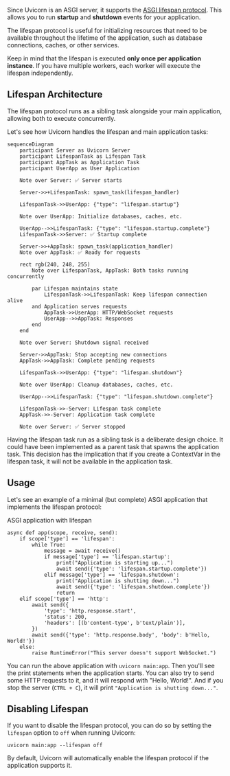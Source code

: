 Since Uvicorn is an ASGI server, it supports the [ASGI lifespan protocol](https://asgi.readthedocs.io/en/latest/specs/lifespan.html). This allows you to run **startup** and **shutdown** events for your application.

The lifespan protocol is useful for initializing resources that need to be available throughout the lifetime of the application, such as database connections, caches, or other services.

Keep in mind that the lifespan is executed **only once per application instance**. If you have multiple workers, each worker will execute the lifespan independently.

## Lifespan Architecture

The lifespan protocol runs as a sibling task alongside your main application, allowing both to execute concurrently.

Let's see how Uvicorn handles the lifespan and main application tasks:

```
sequenceDiagram
    participant Server as Uvicorn Server
    participant LifespanTask as Lifespan Task
    participant AppTask as Application Task
    participant UserApp as User Application

    Note over Server: ✅ Server starts

    Server->>+LifespanTask: spawn_task(lifespan_handler)

    LifespanTask->>UserApp: {"type": "lifespan.startup"}

    Note over UserApp: Initialize databases, caches, etc.

    UserApp-->>LifespanTask: {"type": "lifespan.startup.complete"}
    LifespanTask->>Server: ✅ Startup complete

    Server->>+AppTask: spawn_task(application_handler)
    Note over AppTask: ✅ Ready for requests

    rect rgb(240, 248, 255)
        Note over LifespanTask, AppTask: Both tasks running concurrently

        par Lifespan maintains state
            LifespanTask->>LifespanTask: Keep lifespan connection alive
        and Application serves requests
            AppTask->>UserApp: HTTP/WebSocket requests
            UserApp-->>AppTask: Responses
        end
    end

    Note over Server: Shutdown signal received

    Server->>AppTask: Stop accepting new connections
    AppTask->>AppTask: Complete pending requests

    LifespanTask->>UserApp: {"type": "lifespan.shutdown"}

    Note over UserApp: Cleanup databases, caches, etc.

    UserApp-->>LifespanTask: {"type": "lifespan.shutdown.complete"}

    LifespanTask->>-Server: Lifespan task complete
    AppTask->>-Server: Application task complete

    Note over Server: ✅ Server stopped
```

Having the lifespan task run as a sibling task is a deliberate design choice. It could have been implemented as a parent task that spawns the application task. This decision has the implication that if you create a ContextVar in the lifespan task, it will not be available in the application task.

## Usage

Let's see an example of a minimal (but complete) ASGI application that implements the lifespan protocol:

ASGI application with lifespan

```
async def app(scope, receive, send):
    if scope['type'] == 'lifespan':
        while True:
            message = await receive()
            if message['type'] == 'lifespan.startup':
                print("Application is starting up...")
                await send({'type': 'lifespan.startup.complete'})
            elif message['type'] == 'lifespan.shutdown':
                print("Application is shutting down...")
                await send({'type': 'lifespan.shutdown.complete'})
                return
    elif scope['type'] == 'http':
        await send({
            'type': 'http.response.start',
            'status': 200,
            'headers': [(b'content-type', b'text/plain')],
        })
        await send({'type': 'http.response.body', 'body': b'Hello, World!'})
    else:
        raise RuntimeError("This server doesn't support WebSocket.")
```

You can run the above application with `uvicorn main:app`. Then you'll see the print statements when the application starts. You can also try to send some HTTP requests to it, and it will respond with "Hello, World!". And if you stop the server (`CTRL + C`), it will print `"Application is shutting down..."`.

## Disabling Lifespan

If you want to disable the lifespan protocol, you can do so by setting the `lifespan` option to `off` when running Uvicorn:

```
uvicorn main:app --lifespan off
```

By default, Uvicorn will automatically enable the lifespan protocol if the application supports it.
